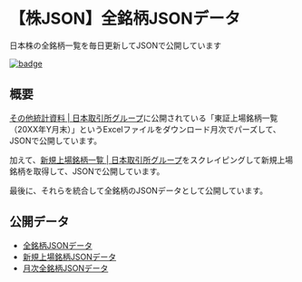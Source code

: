 # 【株JSON】全銘柄JSONデータ

日本株の全銘柄一覧を毎日更新してJSONで公開しています

[![badge](https://github.com/umihico/kabu-json-all-stock-list/actions/workflows/auto-update.yml/badge.svg)](https://github.com/umihico/kabu-json-all-stock-list/actions/workflows/auto-update.yml)

## 概要

[その他統計資料 | 日本取引所グループ](https://www.jpx.co.jp/markets/statistics-equities/misc/01.html)に公開されている「東証上場銘柄一覧（20XX年Y月末）」というExcelファイルをダウンロード月次でパーズして、JSONで公開しています。

加えて、[新規上場銘柄一覧 | 日本取引所グループ](https://www.jpx.co.jp/listing/stocks/new/index.html)をスクレイピングして新規上場銘柄を取得して、JSONで公開しています。

最後に、それらを統合して全銘柄のJSONデータとして公開しています。

## 公開データ

- [全銘柄JSONデータ](https://umihico.github.io/kabu-json-all-stock-list/all_stocks.json)
- [新規上場銘柄JSONデータ](https://umihico.github.io/kabu-json-all-stock-list/new_listings.json)
- [月次全銘柄JSONデータ](https://umihico.github.io/kabu-json-all-stock-list/monthly.json)
